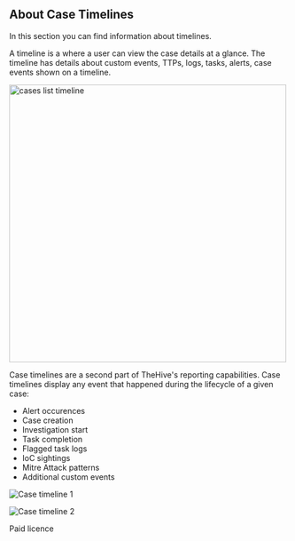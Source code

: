 ## About Case Timelines

In this section you can find information about timelines.

A timeline is a where a user can view the case details at a glance. The timeline has details about custom events, TTPs, logs, tasks, alerts, case events shown on a timeline. 

<img src="/thehive/images/user-guides/analyst-corner/cases-description/cases-description-timelines.png" alt="cases list timeline" width="500" height="500"/>

Case timelines are a second part of TheHive's reporting capabilities. Case timelines display any event that happened during the lifecycle of a given case:

- Alert occurences
- Case creation
- Investigation start
- Task completion
- Flagged task logs
- IoC sightings
- Mitre Attack patterns
- Additional custom events

![Case timeline 1](../images/how-to/dashboards/case-timeline-1.png)

![Case timeline 2](../images/how-to/dashboards/case-timeline-2.png)

Paid licence